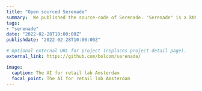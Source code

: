 ```yaml
---
title: "Open sourced Serenade"
summary:  We published the source-code of Serenade. "Serenade" is a kNN-based recommender system written in Rust, powering millions of product recommendations at bol.com as part of our Sigmod'22 paper.
tags:
- "serenade"
date: "2022-02-28T10:00:00Z"
publishdate: "2022-02-28T10:00:00Z"

# Optional external URL for project (replaces project detail page).
external_link: https://github.com/bolcom/serenade/

image:
  caption: The AI for retail lab Amsterdam
  focal_point: The AI for retail lab Amsterdam
---
```

